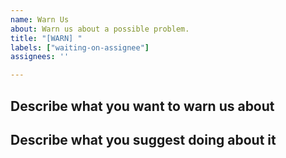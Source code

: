 ```yaml
---
name: Warn Us
about: Warn us about a possible problem.
title: "[WARN] "
labels: ["waiting-on-assignee"]
assignees: ''

---
```


## Describe what you want to warn us about



## Describe what you suggest doing about it


